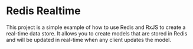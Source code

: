 # Redis Realtime

This project is a simple example of how to use Redis and RxJS to create a real-time
data store. It allows you to create models that are stored in Redis and will be
updated in real-time when any client updates the model.
